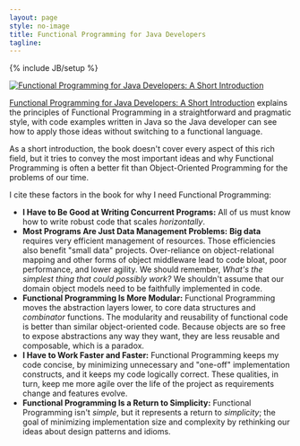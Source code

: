 ```yaml
---
layout: page
style: no-image
title: Functional Programming for Java Developers
tagline:
---
```

{% include JB/setup %}
<div class="book-description">
  <a href="https://shop.oreilly.com/product/0636920021667.do" target="fpjava" class="image-hover-border"><img src="/assets/images/FPforJavaDevsCover_256x337.png" alt="Functional Programming for Java Developers: A Short Introduction" class="book-image"/></a>

  <div class="book-description-text">
  <p>
    <a href="https://shop.oreilly.com/product/0636920021667.do" target="fpjava">Functional Programming for Java Developers: A Short Introduction</a> explains the principles of <span class="keyword">Functional Programming</span> in a straightforward and pragmatic style, with code examples written in Java so the Java developer can see how to apply those ideas without switching to a functional language.
  </p>

  <p>As a short introduction, the book doesn't cover every aspect of this rich field, but it tries to convey the most important ideas and why <span class="keyword">Functional Programming</span> is often a better fit than <span class="keyword">Object-Oriented Programming</span> for the problems of our time.</p>
  
  <p>I cite these factors in the book for why I need <span class="keyword">Functional Programming</span>:</p>
    <ul>
    <li><b>I Have to Be Good at Writing Concurrent Programs:</b> All of us must know how to write robust code that scales <em>horizontally</em>.</li>
    <li><b>Most Programs Are Just Data Management Problems:</b> <b>Big data</b> requires very efficient management of resources. Those efficiencies also benefit "small data" projects. Over-reliance on object-relational mapping and other forms of object middleware lead to code bloat, poor performance, and lower agility. We should remember, <em>What's the simplest thing that could possibly work?</em> We shouldn't assume that our domain object models need to be faithfully implemented in code.</li>
    <li><b>Functional Programming Is More Modular:</b> <span class="keyword">Functional Programming</span> moves the abstraction layers lower, to core data structures and <em>combinator</em> functions. The modularity and reusability of functional code is better than similar object-oriented code. Because objects are so free to expose abstractions any way they want, they are less reusable and composable, which is a paradox.</li>
    <li><b>I Have to Work Faster and Faster:</b> <span class="keyword">Functional Programming</span> keeps my code concise, by minimizing unnecessary and "one-off" implementation constructs, and it keeps my code logically correct. These qualities, in turn, keep me more agile over the life of the project as requirements change and features evolve.</li>
    <li><b>Functional Programming Is a Return to Simplicity:</b> <span class="keyword">Functional Programming</span> isn't <em>simple</em>, but it represents a return to <em>simplicity</em>; the goal of minimizing implementation size and complexity by rethinking our ideas about design patterns and idioms.</li>
  </ul>
</div>
